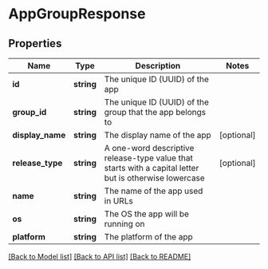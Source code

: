 # AppGroupResponse

## Properties
Name | Type | Description | Notes
------------ | ------------- | ------------- | -------------
**id** | **string** | The unique ID (UUID) of the app | 
**group_id** | **string** | The unique ID (UUID) of the group that the app belongs to | 
**display_name** | **string** | The display name of the app | [optional] 
**release_type** | **string** | A one-word descriptive release-type value that starts with a capital letter but is otherwise lowercase | [optional] 
**name** | **string** | The name of the app used in URLs | 
**os** | **string** | The OS the app will be running on | 
**platform** | **string** | The platform of the app | 

[[Back to Model list]](../README.md#documentation-for-models) [[Back to API list]](../README.md#documentation-for-api-endpoints) [[Back to README]](../README.md)

